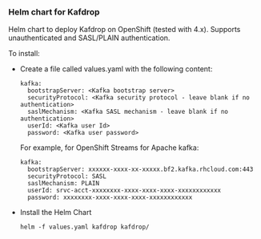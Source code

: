 ### Helm chart for Kafdrop

Helm chart to deploy Kafdrop on OpenShift (tested with 4.x).
Supports unauthenticated and SASL/PLAIN authentication.

To install:

* Create a file called values.yaml with the following content:
  ```
  kafka:
    bootstrapServer: <Kafka bootstrap server>
    securityProtocol: <Kafka security protocol - leave blank if no authentication>
    saslMechanism: <Kafka SASL mechanism - leave blank if no authentication>
    userId: <Kafka user Id>
    password: <Kafka user password>
  ```
  For example, for OpenShift Streams for Apache kafka:
  ```
  kafka:
    bootstrapServer: xxxxxx-xxxx-xx-xxxxx.bf2.kafka.rhcloud.com:443
    securityProtocol: SASL
    saslMechanism: PLAIN
    userId: srvc-acct-xxxxxxxx-xxxx-xxxx-xxxx-xxxxxxxxxxxx
    password: xxxxxxxx-xxxx-xxxx-xxxx-xxxxxxxxxxxx
  ```
* Install the Helm Chart
  ```
  helm -f values.yaml kafdrop kafdrop/
  ```